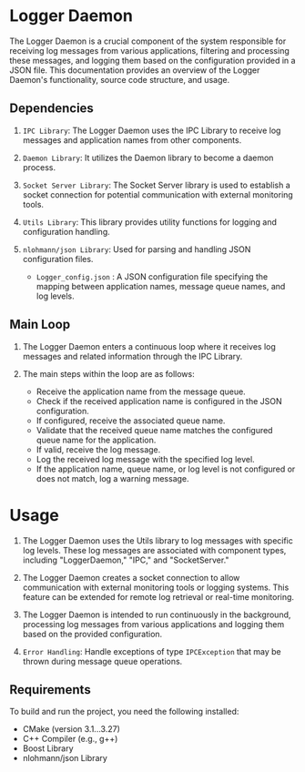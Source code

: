 # Logger Daemon

The Logger Daemon is a crucial component of the system responsible for receiving log messages from various applications, filtering and processing these messages, and logging them based on the configuration provided in a JSON file. This documentation provides an overview of the Logger Daemon's functionality, source code structure, and usage.

## Dependencies

1. `IPC Library`: The Logger Daemon uses the IPC Library to receive log messages and application names from other components.

2. `Daemon Library`: It utilizes the Daemon library to become a daemon process.

3. `Socket Server Library`: The Socket Server library is used to establish a socket connection for potential communication with external monitoring tools.

4. `Utils Library`: This library provides utility functions for logging and configuration handling.

5. `nlohmann/json Library`: Used for parsing and handling JSON configuration files.
    - `Logger_config.json` : A JSON configuration file specifying the mapping between application names, message queue names, and log levels.


## Main Loop

1. The Logger Daemon enters a continuous loop where it receives log messages and related information through the IPC Library.

2. The main steps within the loop are as follows:
   - Receive the application name from the message queue.
   - Check if the received application name is configured in the JSON configuration.
   - If configured, receive the associated queue name.
   - Validate that the received queue name matches the configured queue name for the application.
   - If valid, receive the log message.
   - Log the received log message with the specified log level.
   - If the application name, queue name, or log level is not configured or does not match, log a warning message.

# Usage

1. The Logger Daemon uses the Utils library to log messages with specific log levels. These log messages are associated with component types, including "LoggerDaemon," "IPC," and "SocketServer."

2. The Logger Daemon creates a socket connection to allow communication with external monitoring tools or logging systems. This feature can be extended for remote log retrieval or real-time monitoring.

3. The Logger Daemon is intended to run continuously in the background, processing log messages from various applications and logging them based on the provided configuration.

4. `Error Handling`: Handle exceptions of type `IPCException` that may be thrown during message queue operations.

## Requirements

To build and run the project, you need the following installed:

- CMake (version 3.1...3.27)
- C++ Compiler (e.g., g++)
- Boost Library
- nlohmann/json Library